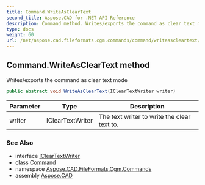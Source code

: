 ```yaml
---
title: Command.WriteAsClearText
second_title: Aspose.CAD for .NET API Reference
description: Command method. Writes/exports the command as clear text mode
type: docs
weight: 60
url: /net/aspose.cad.fileformats.cgm.commands/command/writeascleartext/
---
```

## Command.WriteAsClearText method

Writes/exports the command as clear text mode

```csharp
public abstract void WriteAsClearText(IClearTextWriter writer)
```

| Parameter | Type | Description |
| --- | --- | --- |
| writer | IClearTextWriter | The text writer to write the clear text to. |

### See Also

* interface [IClearTextWriter](../../../aspose.cad.fileformats.cgm/icleartextwriter/)
* class [Command](../)
* namespace [Aspose.CAD.FileFormats.Cgm.Commands](../../command/)
* assembly [Aspose.CAD](../../../)


